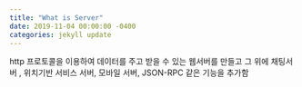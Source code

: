 ```yaml
---
title: "What is Server"
date: 2019-11-04 00:00:00 -0400
categories: jekyll update
---
```


http 프로토콜을 이용하여 데이터를 주고 받을 수 있는 웹서버를 만들고 그 위에
채팅서버 , 위치기반 서비스 서버, 모바일 서버, JSON-RPC 같은 기능을 추가함
